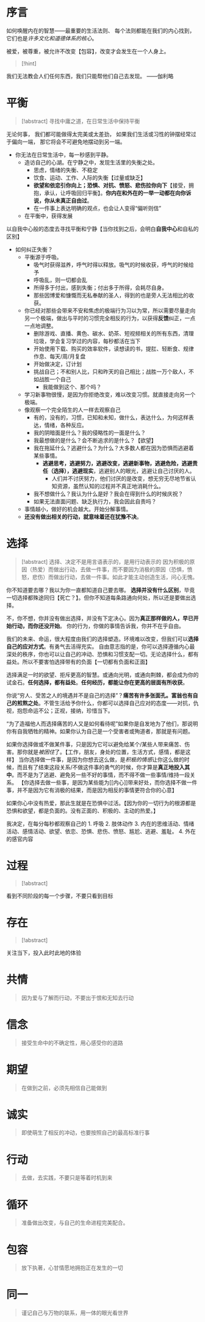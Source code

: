 # 序言
如何唤醒内在的智慧——最重要的生活法则、
每个法则都能在我们的内心找到，它们也是*许多文化和道德体系的核心*。

被爱，被尊重，被允许不改变【包容】，改变才会发生在一个人身上。
> [!hint]
> 
我们无法教会人们任何东西，我们只能帮他们自己去发现。
——伽利略
# 平衡
> [!abstract]
> 寻找中庸之道，在日常生活中保持平衡

无论何事，
我们都可能做得太完美或太差劲，
如果我们生活或习性的钟摆经常过于偏向一端，
那它将会不可避免地摆动到另一端。

 - 你无法在日常生活中，每一秒感到平静。
	 - 造访自己的心湖。在宁静之中，发现生活里的失衡之处。
		 - 思虑，情绪的失衡、不稳定
		 - 饮食、运动、工作、人际的失衡【过量或缺乏】
		 - **欲望和依恋引你向上；恐惧、对抗、愤怒、悲伤拉你向下**【接受，拥抱，承认，让呼吸回归平衡】。**你内在和外在的一举一动都在向你诉说，你从未真正自由过**。
		 - 在一件事上表达明确的观点，也会让人变得“偏听则信”
	 - 在平衡中，获得发展

以自我中心般的态度去寻找平衡和宁静【当你找到之后，会明白**自我中心**和自私的区别】

- 如何纠正失衡？
	- 平衡源于呼吸。
		- 吸气时获得滋养，呼气时得以释放。吸气的时候收获，呼气的时候给予
		- 呼吸乱，则一切都会乱
		- 所得多于付出，感到失衡；付出多于所得，会耗尽自身。
		- 那些因博爱和慷慨而无私奉献的圣人，得到的也是旁人无法相比的收获。
	- 你已经对那些会带来不安和焦虑的极端行为习以为常，所以需要尽量走向另一个极端，做出与平时的习惯完全相反的行为，以获得**反馈**纠正，一点一点地调整。
		- 删除游戏、直播、黄色、碳水、奶茶、短视频相关的所有东西，清理垃圾，学会复习学过的内容，每秒都活在当下
		- 开始使用下载、购买的效率软件，读想读的书，提肛、轻断食、规律作息、每天/周/月复盘
		- 开始做决定，订计划
		- 挑战自己；不和别人比，只和昨天的自己相比；战胜一万个敌人，不如战胜一个自己
			- 我能做到这个、那个吗？
	- 学习新事物很慢，是因为你拒绝改变，难以改变习惯。就直接走向另一个极端。
	- 像观察一个完全陌生的人一样去观察自己
		- 有的，没有的，习惯，已知和未知，做什么，表达什么，为何这样表达，情绪，各种反应。
		- 我的阴暗面是什么？我的侵略性的一面是什么？
		- 我最想做的是什么？会不断追求的是什么？【欲望】
		- 我在拖延什么？逃避什么？为什么？大多数人都在因为恐惧而逃避着某些事情。
			- **逃避思考，逃避努力，逃避改变，逃避新事物，逃避危险，逃避责任（选择），逃避现实**，逃避别人的眼光，逃避让自己讨厌的人。
				- 人们并不讨厌努力，他们讨厌的是改变，想无穷无尽地节省认知资源，虽然认知的过程并不真正地消耗什么。
		- 我不想做什么？我认为什么是好？我会在得到什么的时候庆祝？
		- 如果无法直面问题、缺乏执行力，我会因此自责吗？
	- 事情越小，做好的机会越大。开始分解事情。
	- **还没有做出相关的行动，就意味着还在犹豫不决**。

# 选择
> [!abstract]
> 选择、决定不是用言语表示的，是用行动表示的
> 因为积极的原因（热爱）而做出行动，去做一件事，而不要因为消极的原因（恐惧，愤怒，悲伤）而做出行动，去做一件事。如此才能主动创造生活，问心无愧。

你不知道要去哪？我以为你一直都知道自己要去哪。
**选择并没有什么区别**，毕竟一切选择都殊途同归【死亡？】。但你不知道每条路通向何处，所以还是要做出选择。

不，你不想，你并没有做出选择，并没有下定决心。因为**真正那样做的人，早已开始行动，而你还没开始**。
你的行为，你做的事情告诉我，你并不在乎自由。

我们的未来、命运，很大程度由我们的选择塑造。环境难以改变，但我们可以**选择自己的应对方式**。有勇气去活得充实。
自由意志指的是，你可以选择遵循内心最深处的秩序，你也可以让自己的冲动、恐惧和习惯支配一切。无论选择什么，都有益处。所以不要害怕选择带有的负面【一切都有负面和正面】

选择满足一时的欲望、拒斥更高的智慧。或通向光明，或通向荆棘，都会成为你的试金石。**任何选择，都有益处**。**任何经历，都能让你在更高的层面有所收获**。

你说“穷人、受苦之人的境遇并不是自己的选择”？**痛苦有许多张面孔。富翁也有自己的煎熬之处**。不管生活给予你什么，你都可以选择自己应对的态度——对抗，仇视，抱怨命运不公；正视，接纳，珍惜当下。

“为了造福他人而选择痛苦的人又是如何看待呢”如果你是自发地为了他们，那说明你有自我牺牲的精神。如果你认为自己是一个受害者或殉道者，那就是有问题。

如果你选择做或不做某件事，只是因为它可以避免给某个/某些人带来痛苦、伤害。那你就是*被困住*了。【工作，朋友，身处的位置，生活方式，感情，都是这样】
当你选择做一件事，是因为你想去这么做，是*积极的情感*让你这么做的时候，而且有了结束这段关系/不做这件事的勇气的时候，你才算是**真正地投入其中**。而不是为了逃避、避免另一些不好的事情，而不得不做一些事情/维持一段关系。
【你选择去做一些事，是因为某些能为[[内心]]带来好处，而你选择不做一件事，并不是因为它有消极的结果，而是因为相反的事情更符合你的心意】

如果你心中没有热爱，那此生就是在恐惧中过活。【因为你的一切行为的根源都是恐惧和欲望，都是负面的。没有正面的、积极的、主动的热爱。】



我决定，在每分每秒都观察自己的
	1. 呼吸
	2. 肢体动作
	3. 内在的思维活动、情绪活动、感情活动、欲望、依恋、恐惧、悲伤、愤怒、尴尬、逃避、羞耻。
	4. 外在的感官内容
# 过程
> [!abstract]
> 
看到不同阶段的每一个步骤，不要只看到目标

# 存在
> [!abstract]
> 
关注当下，投入此时此地的体验

# 共情
>因为爱与了解而行动，不要出于恨和无知去行动

# 信念
>接受生命中的不确定性，用心感受你的道路

# 期望
>在做到之前，必须先相信自己能做到

# 诚实
>即使萌生了相反的冲动，也要按照自己的最高标准行事

# 行动
>去做，去实践，不要只是等着时机到来

# 循环
>准备做出改变，与自己的生命进程完美配合。

# 包容
>放下执著，心甘情愿地拥抱正在发生的一切


# 同一
>谨记自己与万物的联系，用一体的眼光看世界